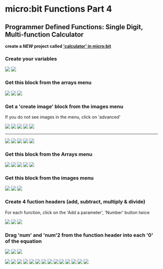 # micro:bit Functions Part 4
## Programmer Defined Functions: Single Digit, Multi-function Calculator

**create a *NEW* project called ['calculator' in micro:bit](https://makecode.microbit.org/)**

### Create your variables
![](https://github.com/SAYbaw/Gotham/blob/main/images/microbit/calculator/00.png)
![](https://github.com/SAYbaw/Gotham/blob/main/images/microbit/calculator/01.png)
### Get this block from the arrays menu
![](https://github.com/SAYbaw/Gotham/blob/main/images/microbit/calculator/02.png)
![](https://github.com/SAYbaw/Gotham/blob/main/images/microbit/calculator/03.png)
![](https://github.com/SAYbaw/Gotham/blob/main/images/microbit/calculator/04.png)
### Get a 'create image' block from the images menu
If you do not see images in the menu, click on 'advanced'

![](https://github.com/SAYbaw/Gotham/blob/main/images/microbit/calculator/05.png)
![](https://github.com/SAYbaw/Gotham/blob/main/images/microbit/calculator/06.png)
![](https://github.com/SAYbaw/Gotham/blob/main/images/microbit/calculator/07.png)
![](https://github.com/SAYbaw/Gotham/blob/main/images/microbit/calculator/08.png)
![](https://github.com/SAYbaw/Gotham/blob/main/images/microbit/calculator/09.png)

---

![](https://github.com/SAYbaw/Gotham/blob/main/images/microbit/calculator/10.png)
![](https://github.com/SAYbaw/Gotham/blob/main/images/microbit/calculator/11.png)
![](https://github.com/SAYbaw/Gotham/blob/main/images/microbit/calculator/12.png)
![](https://github.com/SAYbaw/Gotham/blob/main/images/microbit/calculator/13.png)
![](https://github.com/SAYbaw/Gotham/blob/main/images/microbit/calculator/14.png)
### Get this block from the Arrays menu
![](https://github.com/SAYbaw/Gotham/blob/main/images/microbit/calculator/15.png)
![](https://github.com/SAYbaw/Gotham/blob/main/images/microbit/calculator/16.png)
![](https://github.com/SAYbaw/Gotham/blob/main/images/microbit/calculator/17.png)
![](https://github.com/SAYbaw/Gotham/blob/main/images/microbit/calculator/18.png)
![](https://github.com/SAYbaw/Gotham/blob/main/images/microbit/calculator/19.png)
### Get this block from the images menu
![](https://github.com/SAYbaw/Gotham/blob/main/images/microbit/calculator/20.png)
![](https://github.com/SAYbaw/Gotham/blob/main/images/microbit/calculator/21.png)
![](https://github.com/SAYbaw/Gotham/blob/main/images/microbit/calculator/22.png)
### Create 4 fuction headers (add, subtract, multiply & divide)
For each function, click on the 'Add a parameter', 'Number' button twice

![](https://github.com/SAYbaw/Gotham/blob/main/images/microbit/calculator/23.png)
![](https://github.com/SAYbaw/Gotham/blob/main/images/microbit/calculator/24.png)
![](https://github.com/SAYbaw/Gotham/blob/main/images/microbit/calculator/25.png)
### Drag 'num' and 'num'2 from the function header into each '0' of the equation
![](https://github.com/SAYbaw/Gotham/blob/main/images/microbit/calculator/26.png)
![](https://github.com/SAYbaw/Gotham/blob/main/images/microbit/calculator/27.png)
![](https://github.com/SAYbaw/Gotham/blob/main/images/microbit/calculator/28.png)

![](https://github.com/SAYbaw/Gotham/blob/main/images/microbit/calculator/29.png)
![](https://github.com/SAYbaw/Gotham/blob/main/images/microbit/calculator/30.png)
![](https://github.com/SAYbaw/Gotham/blob/main/images/microbit/calculator/31.png)
![](https://github.com/SAYbaw/Gotham/blob/main/images/microbit/calculator/32.png)
![](https://github.com/SAYbaw/Gotham/blob/main/images/microbit/calculator/33.png)
![](https://github.com/SAYbaw/Gotham/blob/main/images/microbit/calculator/34.png)
![](https://github.com/SAYbaw/Gotham/blob/main/images/microbit/calculator/35.png)
![](https://github.com/SAYbaw/Gotham/blob/main/images/microbit/calculator/36.png)
![](https://github.com/SAYbaw/Gotham/blob/main/images/microbit/calculator/37.png)
![](https://github.com/SAYbaw/Gotham/blob/main/images/microbit/calculator/28a.png)
![](https://github.com/SAYbaw/Gotham/blob/main/images/microbit/calculator/38.png)
![](https://github.com/SAYbaw/Gotham/blob/main/images/microbit/calculator/39.png)
![](https://github.com/SAYbaw/Gotham/blob/main/images/microbit/calculator/40.png)
![](https://github.com/SAYbaw/Gotham/blob/main/images/microbit/calculator/41.png)

